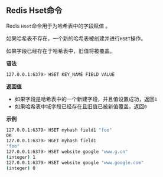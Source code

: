 ## Redis Hset命令

Redis `Hset`命令用于为哈希表中的字段赋值 。

如果哈希表不存在，一个新的哈希表被创建并进行`HSET`操作。

如果字段已经存在于哈希表中，旧值将被覆盖。

**语法**

```bash
127.0.0.1:6379> HSET KEY_NAME FIELD VALUE
```

**返回值**

* 如果字段是哈希表中的一个新建字段，并且值设置成功，返回`1`
* 如果哈希表中域字段已经存在且旧值已被新值覆盖，返回`0`

**示例**

```bash
127.0.0.1:6379> HSET myhash field1 "foo"
OK
127.0.0.1:6379> HGET myhash field1
"foo"
127.0.0.1:6379> HSET website google "www.g.cn"
(integer) 1
127.0.0.1:6379> HSET website google "www.google.com"
(integer) 0
```
